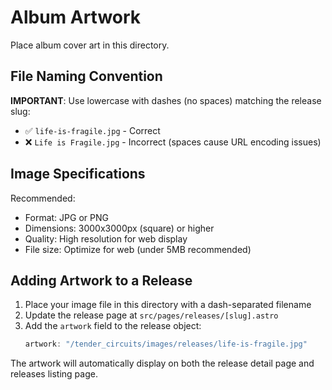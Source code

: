 # Album Artwork

Place album cover art in this directory.

## File Naming Convention

**IMPORTANT**: Use lowercase with dashes (no spaces) matching the release slug:
- ✅ `life-is-fragile.jpg` - Correct
- ❌ `Life is Fragile.jpg` - Incorrect (spaces cause URL encoding issues)

## Image Specifications

Recommended:
- Format: JPG or PNG
- Dimensions: 3000x3000px (square) or higher
- Quality: High resolution for web display
- File size: Optimize for web (under 5MB recommended)

## Adding Artwork to a Release

1. Place your image file in this directory with a dash-separated filename
2. Update the release page at `src/pages/releases/[slug].astro`
3. Add the `artwork` field to the release object:
   ```javascript
   artwork: "/tender_circuits/images/releases/life-is-fragile.jpg"
   ```

The artwork will automatically display on both the release detail page and releases listing page.
